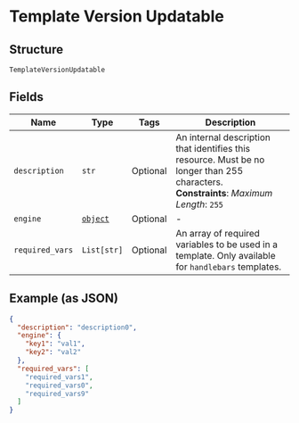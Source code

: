 
# Template Version Updatable

## Structure

`TemplateVersionUpdatable`

## Fields

| Name | Type | Tags | Description |
|  --- | --- | --- | --- |
| `description` | `str` | Optional | An internal description that identifies this resource. Must be no longer than 255 characters.<br>**Constraints**: *Maximum Length*: `255` |
| `engine` | [`object`](../../doc/models/object-enum.md) | Optional | - |
| `required_vars` | `List[str]` | Optional | An array of required variables to be used in a template. Only available for `handlebars` templates. |

## Example (as JSON)

```json
{
  "description": "description0",
  "engine": {
    "key1": "val1",
    "key2": "val2"
  },
  "required_vars": [
    "required_vars1",
    "required_vars0",
    "required_vars9"
  ]
}
```

